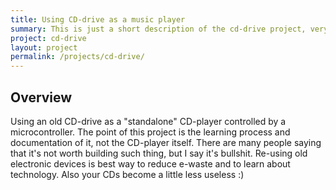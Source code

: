 ```yaml
---
title: Using CD-drive as a music player
summary: This is just a short description of the cd-drive project, very nice.
project: cd-drive
layout: project
permalink: /projects/cd-drive/
---
```


## Overview

Using an old CD-drive as a "standalone" CD-player controlled by a microcontroller. 
The point of this project is the learning process and documentation of it, not the CD-player itself. 
There are many people saying that it's not worth building such thing, but I say it's bullshit. 
Re-using old electronic devices is best way to reduce e-waste and to learn about technology. 
Also your CDs become a little less useless :)

